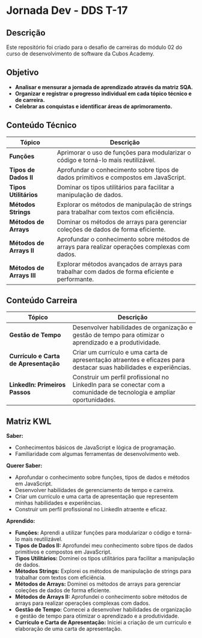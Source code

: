 # Jornada Dev - DDS T-17 

## Descrição

Este repositório foi criado para o desafio de carreiras do módulo 02 do curso de desenvolvimento de software da Cubos Academy.

## Objetivo

* **Analisar e mensurar a jornada de aprendizado através da matriz SQA.**
* **Organizar e registrar o progresso individual em cada tópico técnico e de carreira.**
* **Celebrar as conquistas e identificar áreas de aprimoramento.**

## Conteúdo Técnico

| Tópico | Descrição |
|---|---|
| **Funções** | Aprimorar o uso de funções para modularizar o código e torná-lo mais reutilizável. | ️ |
| **Tipos de Dados II** | Aprofundar o conhecimento sobre tipos de dados primitivos e compostos em JavaScript. | ️ |
| **Tipos Utilitários** | Dominar os tipos utilitários para facilitar a manipulação de dados. |  |
| **Métodos Strings** | Explorar os métodos de manipulação de strings para trabalhar com textos com eficiência. |  |
| **Métodos de Arrays** | Dominar os métodos de arrays para gerenciar coleções de dados de forma eficiente. |  |
| **Métodos de Arrays II** | Aprofundar o conhecimento sobre métodos de arrays para realizar operações complexas com dados. |  |
| **Métodos de Arrays III** | Explorar métodos avançados de arrays para trabalhar com dados de forma eficiente e performante. |  |

## Conteúdo Carreira

| Tópico | Descrição | 
|---|---|
| **Gestão de Tempo** | Desenvolver habilidades de organização e gestão de tempo para otimizar o aprendizado e a produtividade. | ⏱️ |
| **Currículo e Carta de Apresentação** | Criar um currículo e uma carta de apresentação atraentes e eficazes para destacar suas habilidades e experiências. |  |
| **LinkedIn: Primeiros Passos** | Construir um perfil profissional no LinkedIn para se conectar com a comunidade de tecnologia e ampliar oportunidades. |  |

## Matriz KWL

**Saber:**

* Conhecimentos básicos de JavaScript e lógica de programação.
* Familiaridade com algumas ferramentas de desenvolvimento web.

**Querer Saber:**

* Aprofundar o conhecimento sobre funções, tipos de dados e métodos em JavaScript.
* Desenvolver habilidades de gerenciamento de tempo e carreira.
* Criar um currículo e uma carta de apresentação que representem minhas habilidades e experiências.
* Construir um perfil profissional no LinkedIn atraente e eficaz.

**Aprendido:**

* **Funções:** Aprendi a utilizar funções para modularizar o código e torná-lo mais reutilizável.
* **Tipos de Dados II:** Aprofundei meu conhecimento sobre tipos de dados primitivos e compostos em JavaScript.
* **Tipos Utilitários:** Dominei os tipos utilitários para facilitar a manipulação de dados.
* **Métodos Strings:** Explorei os métodos de manipulação de strings para trabalhar com textos com eficiência.
* **Métodos de Arrays:** Dominei os métodos de arrays para gerenciar coleções de dados de forma eficiente.
* **Métodos de Arrays II:** Aprofundei o conhecimento sobre métodos de arrays para realizar operações complexas com dados.
* **Gestão de Tempo:** Comecei a desenvolver habilidades de organização e gestão de tempo para otimizar o aprendizado e a produtividade.
* **Currículo e Carta de Apresentação:** Iniciei a criação de um curriculo e elaboração de uma carta de apresentação.
